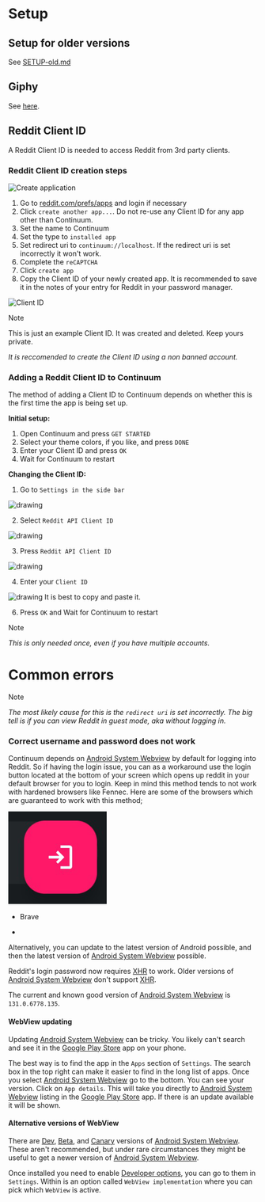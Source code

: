 # Setup

## Setup for older versions
See [SETUP-old.md](/SETUP-old.md)

## Giphy
See [here](/GIPHY.md).

## Reddit Client ID
A Reddit Client ID is needed to access Reddit from 3rd party clients.

### Reddit Client ID creation steps
![Create application](assets/screenshots/create_application.png)

1. Go to [reddit.com/prefs/apps](https://www.reddit.com/prefs/apps) and login if
necessary
2. Click `create another app...`. Do not re-use any Client ID for any app other
than Continuum.
3. Set the name to Continuum
4. Set the type to `installed app`
5. Set redirect uri to `continuum://localhost`. If the redirect uri is set
incorrectly it won't work.
6. Complete the `reCAPTCHA`
7. Click `create app`
8. Copy the Client ID of your newly created app. It is recommended to save it
in the notes of your entry for Reddit in your password manager.

![Client ID](assets/screenshots/client_id.png)

> [!NOTE]
>
> This is just an example Client ID. It was created and deleted. Keep
> yours private.
>
> *It is reccomended to create the Client ID using a non banned account.*

### Adding a Reddit Client ID to Continuum
The method of adding a Client ID to Continuum depends on whether this is the
first time the app is being set up.

**Initial setup:**
1. Open Continuum and press `GET STARTED`
2. Select your theme colors, if you like, and press `DONE`
3. Enter your Client ID and press `OK`
4. Wait for Continuum to restart

**Changing the Client ID:**
1. Go to `Settings in the side bar`
<img src="/assets/screenshots/settings.png" alt="drawing" width="189.5" height="400" style="object-fit: contain;"/>
  
2. Select `Reddit API Client ID`
<img src="/assets/screenshots/continuum_client_id1.png" alt="drawing" width="189.5" height="400" style="object-fit: contain;"/>
  
3. Press `Reddit API Client ID`
<img src="/assets/screenshots/continuum_client_id2.png" alt="drawing" width="189.5" height="400" style="object-fit: contain;"/>
  
4. Enter your `Client ID`
<img src="/assets/screenshots/enter_client_id.png" alt="drawing" width="189.5" height="400" style="object-fit: contain;"/>
It is best to copy and paste it.

6. Press `OK` and Wait for Continuum to restart

> [!NOTE]
>
> *This is only needed once, even if you have multiple accounts.*

  
# Common errors


> [!NOTE]
>
> *The most likely cause for this is the `redirect uri` is set incorrectly. The
> big tell is if you can view Reddit in guest mode, aka without logging in.*


### Correct username and password does not work
Continuum depends on
[Android System Webview](https://play.google.com/store/apps/details?id=com.google.android.webview)
by default for logging into Reddit. So if having the login issue, you can as a workaround use the login button located at the bottom of your screen which opens up reddit in your default browser for you to login. Keep in mind this method tends to not work with hardened browsers like Fennec. Here are some of the browsers which are guaranteed to work with this method; 

 <img src="/assets/screenshots/login_button.png">

- Brave

- 

Alternatively, you can update to the latest version of Android
possible, and then the latest version of
[Android System Webview](https://play.google.com/store/apps/details?id=com.google.android.webview)
possible.

Reddit's login password now requires
[XHR](https://en.wikipedia.org/wiki/XMLHttpRequest) to work. Older versions of
[Android System Webview](https://play.google.com/store/apps/details?id=com.google.android.webview)
don't support [XHR](https://en.wikipedia.org/wiki/XMLHttpRequest).

The current and known good version of
[Android System Webview](https://play.google.com/store/apps/details?id=com.google.android.webview)
is `131.0.6778.135`.

#### WebView updating
Updating
[Android System Webview](https://play.google.com/store/apps/details?id=com.google.android.webview)
can be tricky. You likely can't search and see it in the
[Google Play Store](https://play.google.com/store/games) app on your phone.

The best way is to find the app in the `Apps` section of `Settings`. The search
box in the top right can make it easier to find in the long list of apps. Once
you select
[Android System Webview](https://play.google.com/store/apps/details?id=com.google.android.webview)
go to the bottom. You can see your version. Click on `App details`. This will
take you directly to
[Android System Webview](https://play.google.com/store/apps/details?id=com.google.android.webview)
listing in the [Google Play Store](https://play.google.com/store/games) app. If
there is an update available it will be shown.

#### Alternative versions of WebView
There are
[Dev](https://play.google.com/store/apps/details?id=com.google.android.webview.dev),
[Beta](https://play.google.com/store/apps/details?id=com.google.android.webview.beta),
and
[Canary](https://play.google.com/store/apps/details?id=com.google.android.webview.canary)
versions of
[Android System Webview](https://play.google.com/store/apps/details?id=com.google.android.webview).
These aren't recommended, but under rare circumstances they might be useful to
get a newer version of
[Android System Webview](https://play.google.com/store/apps/details?id=com.google.android.webview).

Once installed you need to enable
[Developer options](https://developer.android.com/studio/debug/dev-options),
you can go to them in `Settings`. Within is an option called
`WebView implementation` where you can pick which `WebView` is active.
